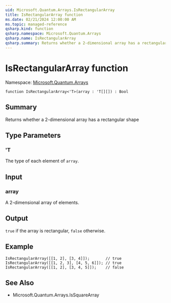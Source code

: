 ```yaml
---
uid: Microsoft.Quantum.Arrays.IsRectangularArray
title: IsRectangularArray function
ms.date: 02/21/2024 12:00:00 AM
ms.topic: managed-reference
qsharp.kind: function
qsharp.namespace: Microsoft.Quantum.Arrays
qsharp.name: IsRectangularArray
qsharp.summary: Returns whether a 2-dimensional array has a rectangular shape
---
```


# IsRectangularArray function

Namespace: [Microsoft.Quantum.Arrays](xref:Microsoft.Quantum.Arrays)

```qsharp
function IsRectangularArray<'T>(array : 'T[][]) : Bool
```

## Summary
Returns whether a 2-dimensional array has a rectangular shape

## Type Parameters
### 'T
The type of each element of `array`.

## Input
### array
A 2-dimensional array of elements.

## Output
`true` if the array is rectangular, `false` otherwise.

## Example
```qsharp
IsRectangularArray([[1, 2], [3, 4]]);       // true
IsRectangularArray([[1, 2, 3], [4, 5, 6]]); // true
IsRectangularArray([[1, 2], [3, 4, 5]]);    // false
```

## See Also
- Microsoft.Quantum.Arrays.IsSquareArray
